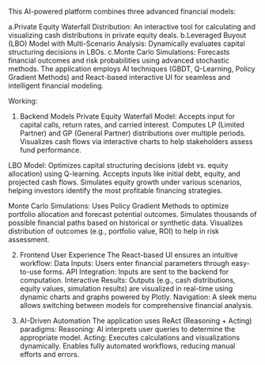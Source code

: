 This AI-powered platform combines three advanced financial models:

a.Private Equity Waterfall Distribution: An interactive tool for calculating and visualizing cash distributions in private equity deals.
b.Leveraged Buyout (LBO) Model with Multi-Scenario Analysis: Dynamically evaluates capital structuring decisions in LBOs.
c.Monte Carlo Simulations: Forecasts financial outcomes and risk probabilities using advanced stochastic methods.
The application employs AI techniques (GBDT, Q-Learning, Policy Gradient Methods) and React-based interactive UI for seamless and intelligent financial modeling.

Working:
1. Backend Models
Private Equity Waterfall Model:
Accepts input for capital calls, return rates, and carried interest.
Computes LP (Limited Partner) and GP (General Partner) distributions over multiple periods.
Visualizes cash flows via interactive charts to help stakeholders assess fund performance.

LBO Model:
Optimizes capital structuring decisions (debt vs. equity allocation) using Q-learning.
Accepts inputs like initial debt, equity, and projected cash flows.
Simulates equity growth under various scenarios, helping investors identify the most profitable financing strategies.

Monte Carlo Simulations:
Uses Policy Gradient Methods to optimize portfolio allocation and forecast potential outcomes.
Simulates thousands of possible financial paths based on historical or synthetic data.
Visualizes distribution of outcomes (e.g., portfolio value, ROI) to help in risk assessment.

2. Frontend User Experience
The React-based UI ensures an intuitive workflow:
Data Inputs: Users enter financial parameters through easy-to-use forms.
API Integration: Inputs are sent to the backend for computation.
Interactive Results: Outputs (e.g., cash distributions, equity values, simulation results) are visualized in real-time using dynamic charts and graphs powered by Plotly.
Navigation: A sleek menu allows switching between models for comprehensive financial analysis.

3. AI-Driven Automation
The application uses ReAct (Reasoning + Acting) paradigms:
Reasoning: AI interprets user queries to determine the appropriate model.
Acting: Executes calculations and visualizations dynamically.
Enables fully automated workflows, reducing manual efforts and errors.
